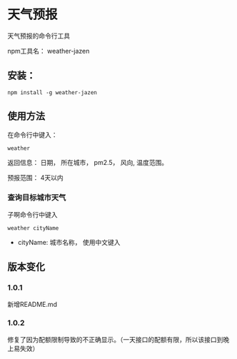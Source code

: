 # 天气预报

天气预报的命令行工具

npm工具名： weather-jazen

## 安装：
```
npm install -g weather-jazen
```

## 使用方法
在命令行中键入：
```
weather
```

返回信息： 日期， 所在城市， pm2.5， 风向, 温度范围。

预报范围： 4天以内

### 查询目标城市天气
子啊命令行中键入
```
weather cityName
```
- cityName: 城市名称， 使用中文键入


## 版本变化

### 1.0.1
新增README.md

### 1.0.2 
修复了因为配额限制导致的不正确显示。（一天接口的配额有限，所以该接口到晚上易失效）